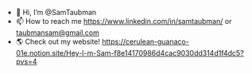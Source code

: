- 👋 Hi, I’m @SamTaubman
- 📫 How to reach me https://www.linkedin.com/in/samtaubman/ or taubmansam@gmail.com
- 🌎 Check out my website! https://cerulean-guanaco-01e.notion.site/Hey-I-m-Sam-f8e14170986d4cac9030dd314d1f4dc5?pvs=4

<!---
SamTaubman/SamTaubman is a ✨ special ✨ repository because its `README.md` (this file) appears on your GitHub profile.
You can click the Preview link to take a look at your changes.
--->
